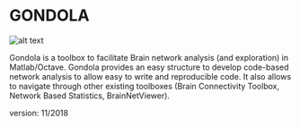# GONDOLA

![alt text](https://raw.githubusercontent.com/giorgioarcara/Gondola/tree/master/Logo/Gondola_logo.png)


Gondola is a toolbox to facilitate Brain network analysis (and exploration) in Matlab/Octave.
Gondola provides an easy structure to develop code-based network analysis to allow easy to write and reproducible code. It also allows to navigate through other existing toolboxes (Brain Connectivity Toolbox, Network Based Statistics, BrainNetViewer).

version: 11/2018


